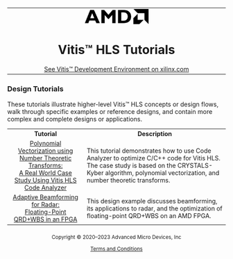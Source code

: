 <table class="sphinxhide" width="100%">
 <tr>
   <td align="center"><img src="https://raw.githubusercontent.com/Xilinx/Image-Collateral/main/xilinx-logo.png" width="30%"/><h1> Vitis™ HLS Tutorials </h1>
   <a href="https://www.xilinx.com/products/design-tools/vitis.html">See Vitis™ Development Environment on xilinx.com</a> </td>
 </tr>
</table>


### Design Tutorials

These tutorials illustrate higher-level Vitis™ HLS concepts or design flows, walk through specific examples or reference designs, and contain more complex and complete designs or applications.

 <table style="width:100%">
 <tr>
 <td width="35%" align="center"><b>Tutorial</b>
 <td width="65%" align="center"><b>Description</b>
 </tr>
 <tr>
 <td align="center"><a href="./01-Polynomial_Vectorization/">Polynomial Vectorization using Number Theoretic Transforms:<br>A Real World Case Study Using Vitis HLS Code Analyzer</a></td>
 <td>This tutorial demonstrates how to use Code Analyzer to optimize C/C++ code for Vitis HLS. The case study is based on the CRYSTALS-Kyber algorithm, polynomial vectorization, and number theoretic transforms.</td>
 </tr> 
 <tr>
 <td align="center"><a href="./02-Beamformer/">Adaptive Beamforming for Radar:<br>Floating-Point QRD+WBS in an FPGA</a></td>
 <td>This design example discusses beamforming, its applications to radar, and the optimization of floating-point QRD+WBS on an AMD FPGA.</td>
 </tr>
 </table>
 
<p class="sphinxhide" align="center"><sub>Copyright © 2020–2023 Advanced Micro Devices, Inc</sub></p>

<p class="sphinxhide" align="center"><sup><a href="https://www.amd.com/en/corporate/copyright">Terms and Conditions</a></sup></p>
